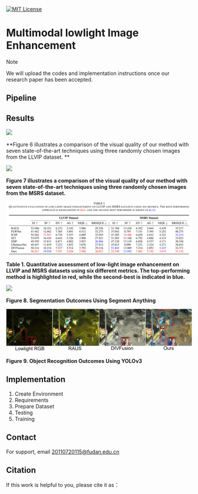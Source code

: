 


[![MIT License](https://img.shields.io/badge/License-MIT-green.svg)](https://choosealicense.com/licenses/mit/)



# Multimodal lowlight Image Enhancement

> [!NOTE]
> We will upload the codes and implementation instructions once our research paper has been accepted.

 

## Pipeline

## Results

<img src="./Figures/LLVIP-Visualization.png">

**Figure 6 illustrates a comparison of the visual quality of our method with seven state-of-the-art techniques using three randomly chosen images from the LLVIP dataset.
**

<img src="./Figures/MSRS-Visualization.png">

**Figure 7 illustrates a comparison of the visual quality of our method with seven state-of-the-art techniques using three randomly chosen images from the MSRS dataset.**


<img src="./Figures/Table1-Quantitative.png">

**Table 1. Quantitative assessment of low-light image enhancement on LLVIP and MSRS datasets using six different metrics. The top-performing method is highlighted in red, while the second-best is indicated in blue.**


<img src="./Figures/segmentations.png">

**Figure 8. Segmentation Outcomes Using Segment Anything**

<img src="./Figures/object%20Detection.png">

**Figure 9. Object Recognition Outcomes Using YOLOv3**




## Implementation 
1. Create Environment
2. Requirements
3. Prepare Dataset
4. Testing
5. Training

## Contact
For support, email 20110720115@fudan.edu.cn


## Citation
If this work is helpful to you, please cite it as：





